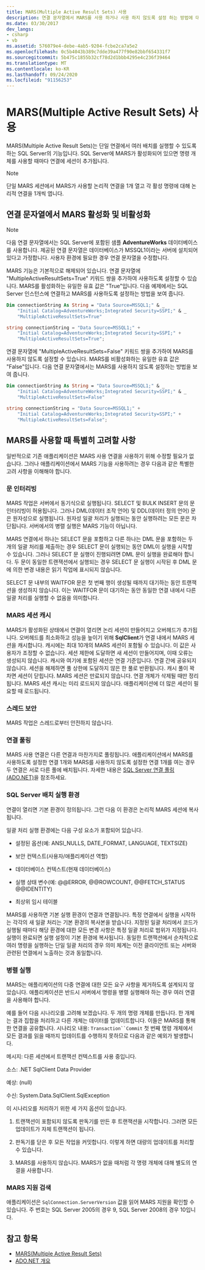 ```yaml
---
title: MARS(Multiple Active Result Sets) 사용
description: 연결 문자열에서 MARS를 사용 하거나 사용 하지 않도록 설정 하는 방법에 대해 알아봅니다. ADO.NET에서 단일 연결을 사용 하 여 여러 일괄 처리를 실행할 수 있도록 SQL Server와 함께 작동 합니다.
ms.date: 03/30/2017
dev_langs:
- csharp
- vb
ms.assetid: 576079e4-debe-4ab5-9204-fcbe2ca7a5e2
ms.openlocfilehash: 0c5b4043b389c7dde39a477f90e82bbf654331f7
ms.sourcegitcommit: 5b475c1855b32cf78d2d1bbb4295e4c236f39464
ms.translationtype: MT
ms.contentlocale: ko-KR
ms.lasthandoff: 09/24/2020
ms.locfileid: "91156253"
---
```

# <a name="enabling-multiple-active-result-sets"></a>MARS(Multiple Active Result Sets) 사용

MARS(Multiple Active Result Sets)는 단일 연결에서 여러 배치를 실행할 수 있도록 하는 SQL Server의 기능입니다. SQL Server에 MARS가 활성화되어 있으면 명령 개체를 사용할 때마다 연결에 세션이 추가됩니다.  
  
> [!NOTE]
> 단일 MARS 세션에서 MARS가 사용할 논리적 연결을 1개 열고 각 활성 명령에 대해 논리적 연결을 1개씩 엽니다.  
  
## <a name="enabling-and-disabling-mars-in-the-connection-string"></a>연결 문자열에서 MARS 활성화 및 비활성화  
  
> [!NOTE]
> 다음 연결 문자열에서는 SQL Server에 포함된 샘플 **AdventureWorks** 데이터베이스를 사용합니다. 제공된 연결 문자열은 데이터베이스가 MSSQL1이라는 서버에 설치되어 있다고 가정합니다. 사용자 환경에 필요한 경우 연결 문자열을 수정합니다.  
  
 MARS 기능은 기본적으로 해제되어 있습니다. 연결 문자열에 "MultipleActiveResultSets=True" 키워드 쌍을 추가하여 사용하도록 설정할 수 있습니다. MARS를 활성화하는 유일한 유효 값은 "True"입니다. 다음 예제에서는 SQL Server 인스턴스에 연결하고 MARS를 사용하도록 설정하는 방법을 보여 줍니다.  
  
```vb  
Dim connectionString As String = "Data Source=MSSQL1;" & _  
    "Initial Catalog=AdventureWorks;Integrated Security=SSPI;" & _  
    "MultipleActiveResultSets=True"  
```  
  
```csharp  
string connectionString = "Data Source=MSSQL1;" +
    "Initial Catalog=AdventureWorks;Integrated Security=SSPI;" +  
    "MultipleActiveResultSets=True";  
```  
  
 연결 문자열에 "MultipleActiveResultSets=False" 키워드 쌍을 추가하여 MARS를 사용하지 않도록 설정할 수 있습니다. MARS를 비활성화하는 유일한 유효 값은 "False"입니다. 다음 연결 문자열에서는 MARS를 사용하지 않도록 설정하는 방법을 보여 줍니다.  
  
```vb  
Dim connectionString As String = "Data Source=MSSQL1;" & _  
    "Initial Catalog=AdventureWorks;Integrated Security=SSPI;" & _  
    "MultipleActiveResultSets=False"  
```  
  
```csharp  
string connectionString = "Data Source=MSSQL1;" +
    "Initial Catalog=AdventureWorks;Integrated Security=SSPI;" +  
    "MultipleActiveResultSets=False";  
```  
  
## <a name="special-considerations-when-using-mars"></a>MARS를 사용할 때 특별히 고려할 사항  

 일반적으로 기존 애플리케이션은 MARS 사용 연결을 사용하기 위해 수정할 필요가 없습니다. 그러나 애플리케이션에서 MARS 기능을 사용하려는 경우 다음과 같은 특별한 고려 사항을 이해해야 합니다.  
  
### <a name="statement-interleaving"></a>문 인터리빙  

 MARS 작업은 서버에서 동기식으로 실행됩니다. SELECT 및 BULK INSERT 문의 문 인터리빙이 허용됩니다. 그러나 DML(데이터 조작 언어) 및 DDL(데이터 정의 언어) 문은 원자성으로 실행됩니다. 원자성 일괄 처리가 실행되는 동안 실행하려는 모든 문은 차단됩니다. 서버에서의 병렬 실행은 MARS 기능이 아닙니다.  
  
 MARS 연결에서 하나는 SELECT 문을 포함하고 다른 하나는 DML 문을 포함하는 두 개의 일괄 처리를 제출하는 경우 SELECT 문이 실행되는 동안 DML이 실행을 시작할 수 있습니다. 그러나 SELECT 문 실행이 진행되려면 DML 문이 실행을 완료해야 합니다. 두 문이 동일한 트랜잭션에서 실행되는 경우 SELECT 문 실행이 시작된 후 DML 문에 의한 변경 내용은 읽기 작업에 표시되지 않습니다.  
  
 SELECT 문 내부의 WAITFOR 문은 첫 번째 행이 생성될 때까지 대기하는 동안 트랜잭션을 생성하지 않습니다. 이는 WAITFOR 문이 대기하는 동안 동일한 연결 내에서 다른 일괄 처리를 실행할 수 없음을 의미합니다.  
  
### <a name="mars-session-cache"></a>MARS 세션 캐시  

 MARS가 활성화된 상태에서 연결이 열리면 논리 세션이 만들어지고 오버헤드가 추가됩니다. 오버헤드를 최소화하고 성능을 높이기 위해 **SqlClient**가 연결 내에서 MARS 세션을 캐시합니다. 캐시에는 최대 10개의 MARS 세션이 포함될 수 있습니다. 이 값은 사용자가 조정할 수 없습니다. 세션 제한에 도달하면 새 세션이 만들어지며, 이때 오류는 생성되지 않습니다. 캐시와 여기에 포함된 세션은 연결 기준입니다. 연결 간에 공유되지 않습니다. 세션을 해제하면 풀 상한에 도달하지 않은 한 풀로 반환됩니다. 캐시 풀이 꽉 차면 세션이 닫힙니다. MARS 세션은 만료되지 않습니다. 연결 개체가 삭제될 때만 정리됩니다. MARS 세션 캐시는 미리 로드되지 않습니다. 애플리케이션에 더 많은 세션이 필요할 때 로드됩니다.  
  
### <a name="thread-safety"></a>스레드 보안  

 MARS 작업은 스레드로부터 안전하지 않습니다.  
  
### <a name="connection-pooling"></a>연결 풀링  

 MARS 사용 연결은 다른 연결과 마찬가지로 풀링됩니다. 애플리케이션에서 MARS를 사용하도록 설정한 연결 1개와 MARS를 사용하지 않도록 설정한 연결 1개를 여는 경우 두 연결은 서로 다른 풀에 배치됩니다. 자세한 내용은 [SQL Server 연결 풀링(ADO.NET)](../sql-server-connection-pooling.md)을 참조하세요.  
  
### <a name="sql-server-batch-execution-environment"></a>SQL Server 배치 실행 환경  

 연결이 열리면 기본 환경이 정의됩니다. 그런 다음 이 환경은 논리적 MARS 세션에 복사됩니다.  
  
 일괄 처리 실행 환경에는 다음 구성 요소가 포함되어 있습니다.  
  
- 설정된 옵션(예: ANSI_NULLS, DATE_FORMAT, LANGUAGE, TEXTSIZE)  
  
- 보안 컨텍스트(사용자/애플리케이션 역할)  
  
- 데이터베이스 컨텍스트(현재 데이터베이스)  
  
- 실행 상태 변수(예: @@ERROR, @@ROWCOUNT, @@FETCH_STATUS @@IDENTITY)  
  
- 최상위 임시 테이블  
  
 MARS를 사용하면 기본 실행 환경이 연결과 연결됩니다. 특정 연결에서 실행을 시작하는 각각의 새 일괄 처리는 기본 환경의 복사본을 받습니다. 지정된 일괄 처리에서 코드가 실행될 때마다 해당 환경에 대한 모든 변경 사항은 특정 일괄 처리로 범위가 지정됩니다. 실행이 완료되면 실행 설정이 기본 환경에 복사됩니다. 동일한 트랜잭션에서 순차적으로 여러 명령을 실행하는 단일 일괄 처리의 경우 의미 체계는 이전 클라이언트 또는 서버와 관련된 연결에서 노출하는 것과 동일합니다.  
  
### <a name="parallel-execution"></a>병렬 실행  

 MARS는 애플리케이션의 다중 연결에 대한 모든 요구 사항을 제거하도록 설계되지 않았습니다. 애플리케이션은 반드시 서버에서 명령을 병렬 실행해야 하는 경우 여러 연결을 사용해야 합니다.  
  
 예를 들어 다음 시나리오를 고려해 보겠습니다. 두 개의 명령 개체를 만듭니다. 한 개체는 결과 집합을 처리하고 다른 개체는 데이터를 업데이트합니다. 이들은 MARS를 통해 한 연결을 공유합니다. 시나리오 내용: `Transaction``Commit` 첫 번째 명령 개체에서 모든 결과를 읽을 때까지 업데이트를 수행하지 못하므로 다음과 같은 예외가 발생합니다.  
  
 메시지: 다른 세션에서 트랜잭션 컨텍스트를 사용 중입니다.  
  
 소스: .NET SqlClient Data Provider  
  
 예상: (null)  
  
 수신: System.Data.SqlClient.SqlException  
  
 이 시나리오를 처리하기 위한 세 가지 옵션이 있습니다.  
  
1. 트랜잭션이 포함되지 않도록 판독기를 만든 후 트랜잭션을 시작합니다. 그러면 모든 업데이트가 자체 트랜잭션이 됩니다.  
  
2. 판독기를 닫은 후 모든 작업을 커밋합니다. 이렇게 하면 대량의 업데이트를 처리할 수 있습니다.  
  
3. MARS를 사용하지 않습니다. MARS가 없을 때처럼 각 명령 개체에 대해 별도의 연결을 사용합니다.  
  
### <a name="detecting-mars-support"></a>MARS 지원 검색  

 애플리케이션은 `SqlConnection.ServerVersion` 값을 읽어 MARS 지원을 확인할 수 있습니다. 주 번호는 SQL Server 2005의 경우 9, SQL Server 2008의 경우 10입니다.  
  
## <a name="see-also"></a>참고 항목

- [MARS(Multiple Active Result Sets)](multiple-active-result-sets-mars.md)
- [ADO.NET 개요](../ado-net-overview.md)
